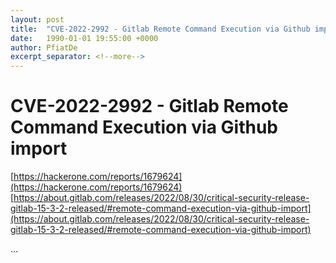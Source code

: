```yaml
---
layout: post
title:  "CVE-2022-2992 - Gitlab Remote Command Execution via Github import"
date:   1990-01-01 19:55:00 +0000
author: PfiatDe
excerpt_separator: <!--more-->
---
```


# CVE-2022-2992 - Gitlab Remote Command Execution via Github import
[https://hackerone.com/reports/1679624](https://hackerone.com/reports/1679624)
[https://about.gitlab.com/releases/2022/08/30/critical-security-release-gitlab-15-3-2-released/#remote-command-execution-via-github-import](https://about.gitlab.com/releases/2022/08/30/critical-security-release-gitlab-15-3-2-released/#remote-command-execution-via-github-import)

...
<!--more-->
